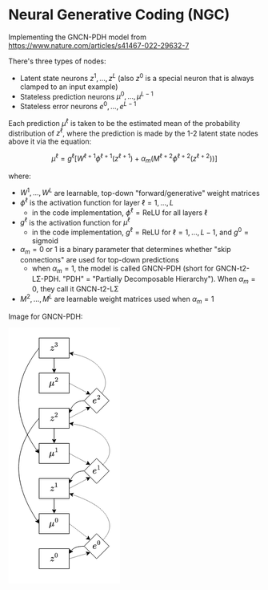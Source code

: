 # Neural Generative Coding (NGC)

Implementing the GNCN-PDH model from https://www.nature.com/articles/s41467-022-29632-7

There's three types of nodes:

 - Latent state neurons $z^1, \ldots, z^L$ (also $z^0$ is a special neuron that is always clamped to an input example)
 - Stateless prediction neurons $\mu^0, \ldots, \mu^{L-1}$
 - Stateless error neurons $e^0, \ldots, e^{L-1}$

Each prediction $\mu^\ell$ is taken to be the estimated mean of the probability distribution of $z^\ell$, where the prediction is made by the 1-2 latent state nodes above it via the equation:

$$\mu^\ell = g^\ell[W^{\ell+1} \phi^{\ell+1}(z^{\ell+1}) + \alpha_m (M^{\ell+2} \phi^{\ell+2}(z^{\ell+2}))]$$

where:

 - $W^1, \ldots, W^L$ are learnable, top-down "forward/generative" weight matrices
 - $\phi^\ell$ is the activation function for layer $\ell = 1, \ldots, L$
    - in the code implementation, $\phi^\ell = \text{ReLU}$ for all layers $\ell$
 - $g^\ell$ is the activation function for $\mu^\ell$ 
    - in the code implementation, $g^\ell = \text{ReLU}$ for $\ell = 1, \ldots, L-1$, and $g^0 = \text{sigmoid}$
 - $\alpha_m = 0 \text{ or } 1$ is a binary parameter that determines whether "skip connections" are used for top-down predictions
    - when $\alpha_m = 1$, the model is called GNCN-PDH (short for GNCN-t2-LΣ-PDH. "PDH" = "Partially Decomposable Hierarchy"). When $\alpha_m = 0$, they call it GNCN-t2-LΣ
 - $M^2, \ldots, M^L$ are learnable weight matrices used when $\alpha_m = 1$


Image for GNCN-PDH:

![GNCN-PDH connectivity diagram. Dotted lines represent simple cables in NGC, while solid lines indicate a weight matrix. The weight matrix connections are also normalized to magnitude 1](./GNCN-PDH.png)
